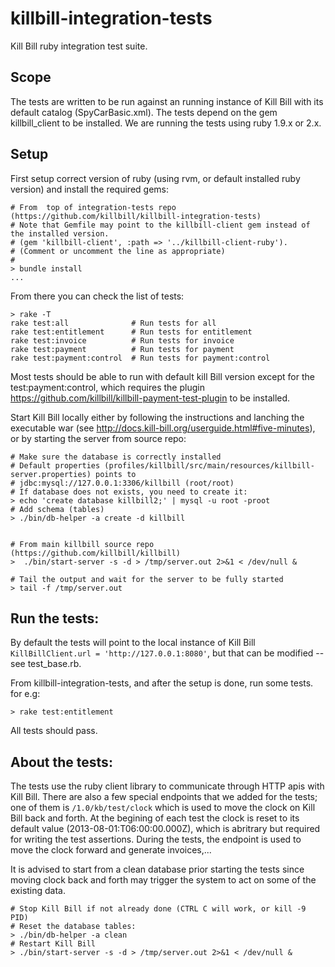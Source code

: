 
killbill-integration-tests
==========================

Kill Bill ruby integration test suite.

Scope
-----


The tests are written to be run against an running instance of Kill Bill with its default catalog (SpyCarBasic.xml). The tests depend on the gem killbill\_client to be installed. We are running the tests using ruby 1.9.x or 2.x.

Setup
-----

First setup correct version of ruby (using rvm, or default installed ruby version) and install the required gems:
```
# From  top of integration-tests repo (https://github.com/killbill/killbill-integration-tests)
# Note that Gemfile may point to the killbill-client gem instead of the installed version.
# (gem 'killbill-client', :path => '../killbill-client-ruby').
# (Comment or uncomment the line as appropriate)
# 
> bundle install
...
```

From there you can check the list of tests:
```
> rake -T
rake test:all              # Run tests for all
rake test:entitlement      # Run tests for entitlement
rake test:invoice          # Run tests for invoice
rake test:payment          # Run tests for payment
rake test:payment:control  # Run tests for payment:control
```

Most tests should be able to run with default kill Bill version except for the test:payment:control, which requires
the plugin https://github.com/killbill/killbill-payment-test-plugin to be installed.

Start Kill Bill locally either by following the instructions and lanching the executable war (see http://docs.kill-bill.org/userguide.html#five-minutes), or by starting the server from source repo:

```
# Make sure the database is correctly installed
# Default properties (profiles/killbill/src/main/resources/killbill-server.properties) points to 
# jdbc:mysql://127.0.0.1:3306/killbill (root/root)
# If database does not exists, you need to create it:
> echo 'create database killbill2;' | mysql -u root -proot
# Add schema (tables)
> ./bin/db-helper -a create -d killbill


# From main killbill source repo (https://github.com/killbill/killbill)
>  ./bin/start-server -s -d > /tmp/server.out 2>&1 < /dev/null &

# Tail the output and wait for the server to be fully started
> tail -f /tmp/server.out 
```


Run the tests:
-------------

By default the tests will point to the local instance of Kill Bill `KillBillClient.url = 'http://127.0.0.1:8080'`, but that can be modified -- see test\_base.rb.

From killbill-integration-tests, and after the setup is done, run some tests. for e.g:
```
> rake test:entitlement
```

All tests should pass.


About the tests:
----------------

The tests use the ruby client library to communicate through HTTP apis with Kill Bill. There are also a few special endpoints that we added for the tests; one of them is `/1.0/kb/test/clock` which is used to move the clock on Kill Bill back and forth. At the begining of each test the clock is reset to its default value (2013-08-01:T06:00:00.000Z), which is abritrary but required for writing the test assertions. During the tests, the endpoint is used to move the clock forward and generate invoices,...


It is advised to start from a clean database prior starting the tests since moving clock back and forth may trigger the system to act on some of the existing data. 

```
# Stop Kill Bill if not already done (CTRL C will work, or kill -9 PID)
# Reset the database tables:
> ./bin/db-helper -a clean
# Restart Kill Bill
> ./bin/start-server -s -d > /tmp/server.out 2>&1 < /dev/null &
```




